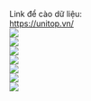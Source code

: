 Link để cào dữ liệu: 
<br/>
https://unitop.vn/
<br/>
<img src='https://i.imgur.com/Ot0mbh7.png'/>
<br/>
<img src='https://i.imgur.com/dUSQWz6.png'/>
<br/>
<img src='https://i.imgur.com/SS7ta0W.png'/>
<br/>
<img src='https://i.imgur.com/FxJdnBF.png'/>
<br/>
<img src='https://i.imgur.com/704Mema.png'/>
<br/>
<img src='https://i.imgur.com/DUw5FTz.png'/>
<br/>
<img src='https://i.imgur.com/huMaHza.png'/>

